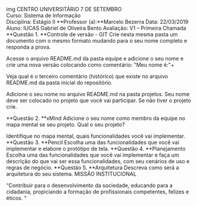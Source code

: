 img	CENTRO UNIVERSITÁRIO 7 DE SETEMBRO	
Curso:	Sistema de Informação	
Disciplina: Estágio II	**Professor (a):**Marcelo Bezerra	Data: 22/03/2019
Aluno:	lUCAS Gabriel de Oliveira Bento	Avaliação:
V1 – Primeira Chamada	
**Questão 1. **Controle de versão - GIT
Crie nesta mesma pasta um documento com o mesmo formato mudando para o seu nome completo e responda a prova.

Acesse o arquivo README.md da pasta equipe e adicione o seu nome e crie uma nova versão colocando como comentário: "Meu nome é:"+

Veja qual é o terceiro comentário (histórico) que existe no arquivo README.md da pasta inicial do repositório.

Adicione o seu nome no arquivo README.md na pasta projetos. Seu nome deve ser colocado no projeto que você vai participar. Se não tiver o projeto crie.

**Questão 2. **xMind
Adicione o seu nome como membro da equipe no mapa mental se seu projeto. Qual o seu projeto?

Identifique no mapa mental, quais funcionalidades você vai implementar.
**Questão 3. **Pencil
Escolha uma das funcionalidades que você vai implementar e elabore o protótipo de tela.
**Questão 4. **Planejamento
Escolha uma das funcionalidades que você vai implementar e faça um descrição do que vai ser essa funcionalidades, com seu cenários de uso e regras de negócio.
**Questão 5. **Arquitetura
Descreva como será a arquitetura do seu sistema.
MISSÃO INSTITUCIONAL

“Contribuir para o desenvolvimento da sociedade, educando para a cidadania, propiciando a formação de profissionais competentes, felizes e éticos. “
